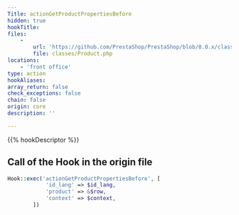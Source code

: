 ```yaml
---
Title: actionGetProductPropertiesBefore
hidden: true
hookTitle: 
files:
    -
        url: 'https://github.com/PrestaShop/PrestaShop/blob/8.0.x/classes/Product.php'
        file: classes/Product.php
locations:
    - 'front office'
type: action
hookAliases: 
array_return: false
check_exceptions: false
chain: false
origin: core
description: ''

---
```


{{% hookDescriptor %}}

## Call of the Hook in the origin file

```php
Hook::exec('actionGetProductPropertiesBefore', [
            'id_lang' => $id_lang,
            'product' => &$row,
            'context' => $context,
        ])
```
